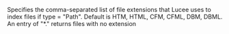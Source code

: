 Specifies the comma-separated list of file extensions that Lucee uses to index files if
	type = "Path". Default is HTM, HTML, CFM, CFML, DBM, DBML.
	An entry of "*." returns files with no extension
